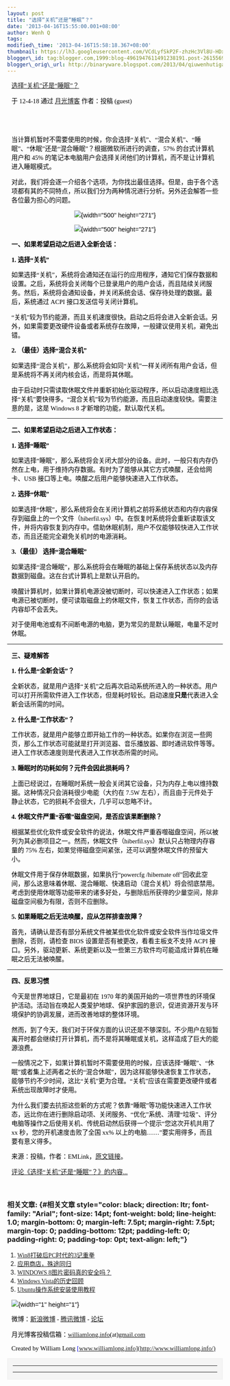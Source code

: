 ```yaml
--- 
layout: post 
title: "选择“关机”还是“睡眠”？" 
date: '2013-04-16T15:55:00.001+08:00' 
author: Wenh Q
tags:
modified\_time: '2013-04-16T15:58:18.367+08:00' 
thumbnail: https://lh3.googleusercontent.com/VCdLyfSkP2F-zhzHc3Vl8U-HDxTq5eCR1imOUzYZLdXhi8Az0O-pqY3CtEGB8pUMhhXIet\_8wdP26mrbQAKWudyeAW6unurQc0x3RbIkqe9yFSYFgJw=s72-c
blogger\_id: tag:blogger.com,1999:blog-4961947611491238191.post-2615569227350869183
blogger\_orig\_url: http://binaryware.blogspot.com/2013/04/qiuwenhutigatbloggercom\_1192.html
---
```


<div
style="color: black; direction: ltr; font-family: &quot;Arial&quot;; font-size: 11pt; margin-bottom: 0; margin-left: 7.5pt; margin-right: 7.5pt; margin-top: 0; padding: 0;">

<span
style="color: #0000ee; font-family: &quot;Verdana&quot;; text-decoration: underline;">[选择“关机”还是“睡眠”？](http://www.williamlong.info/archives/3065.html)</span>

</div>

<div
style="color: black; direction: ltr; font-family: &quot;Arial&quot;; font-size: 11pt; margin-bottom: 0; margin-left: 7.5pt; margin-right: 7.5pt; margin-top: 0; padding-bottom: 8pt; padding-left: 0; padding-right: 0; padding-top: 0;">

<span style="font-family: &quot;Verdana&quot;;">于 12-4-18 通过
</span><span
style="color: #0000ee; font-family: &quot;Verdana&quot;; text-decoration: underline;">[月光博客](http://www.williamlong.info/)</span><span
style="font-family: &quot;Verdana&quot;;"> 作者：投稿 (guest)</span>

</div>

<div
style="color: black; direction: ltr; font-family: &quot;Arial&quot;; font-size: 11pt; height: 11pt; margin-bottom: 0; margin-left: 7.5pt; margin-right: 7.5pt; margin-top: 0; padding: 0;">

<span style="font-family: &quot;Verdana&quot;;"></span>

</div>

<div
style="color: black; direction: ltr; font-family: &quot;Arial&quot;; font-size: 11pt; margin-bottom: 0; margin-left: 7.5pt; margin-right: 7.5pt; margin-top: 0; padding: 0;">

<span
style="font-family: &quot;Verdana&quot;;">当计算机暂时不需要使用的时候，你会选择“关机”、“混合关机”、“睡眠”、“休眠”还是“混合睡眠”？根据微软所进行的调查，57%
的台式计算机用户和 45%
的笔记本电脑用户会选择关闭他们的计算机，而不是让计算机进入睡眠模式。</span>

</div>

<div
style="color: black; direction: ltr; font-family: &quot;Arial&quot;; font-size: 11pt; margin-bottom: 0; margin-left: 7.5pt; margin-right: 7.5pt; margin-top: 0; padding: 0;">

<span
style="font-family: &quot;Verdana&quot;;">对此，我们将会逐一介绍各个选项，为你找出最佳选择。但是，由于各个选项都有其的不同特点，所以我们分为两种情况进行分析。另外还会解答一些各位最为担心的问题。</span>

</div>

<div
style="color: black; direction: ltr; font-family: &quot;Arial&quot;; font-size: 11pt; margin-bottom: 0; margin-left: 7.5pt; margin-right: 7.5pt; margin-top: 0; padding: 0; text-align: center;">

![](https://lh3.googleusercontent.com/VCdLyfSkP2F-zhzHc3Vl8U-HDxTq5eCR1imOUzYZLdXhi8Az0O-pqY3CtEGB8pUMhhXIet_8wdP26mrbQAKWudyeAW6unurQc0x3RbIkqe9yFSYFgJw){width="500"
height="271"}

</div>

<div
style="color: black; direction: ltr; font-family: &quot;Arial&quot;; font-size: 11pt; margin-bottom: 0; margin-left: 7.5pt; margin-right: 7.5pt; margin-top: 0; padding: 0; text-align: center;">

![](https://lh3.googleusercontent.com/r1bJNj9tkCYatT6i9N6Tk1kfV0yMs5veSgFMOzsp29XBGc2frdlSvv11brHxZEFngnTddD2RQayh57mn8GAn9O422FubJ3ICvffPnmose2qraFLrMv4){width="500"
height="271"}

</div>

<div
style="color: black; direction: ltr; font-family: &quot;Arial&quot;; font-size: 11pt; margin-bottom: 0; margin-left: 7.5pt; margin-right: 7.5pt; margin-top: 0; padding: 0;">

<span
style="font-family: &quot;Verdana&quot;; font-weight: bold;">一、如果希望启动之后进入全新会话：</span>

</div>

<div
style="color: black; direction: ltr; font-family: &quot;Arial&quot;; font-size: 11pt; margin-bottom: 0; margin-left: 7.5pt; margin-right: 7.5pt; margin-top: 0; padding: 0;">

<span style="font-family: &quot;Verdana&quot;; font-weight: bold;">1.
选择“关机”</span>

</div>

<div
style="color: black; direction: ltr; font-family: &quot;Arial&quot;; font-size: 11pt; margin-bottom: 0; margin-left: 7.5pt; margin-right: 7.5pt; margin-top: 0; padding: 0;">

<span
style="font-family: &quot;Verdana&quot;;">如果选择“关机”，系统将会通知还在运行的应用程序，通知它们保存数据和设置。之后，系统将会关闭每个已登录用户的用户会话，而且陆续关闭服务。然后，系统将会通知设备，并关闭系统会话、保存待处理的数据。最后，系统通过
ACPI 接口发送信号关闭计算机。</span>

</div>

<div
style="color: black; direction: ltr; font-family: &quot;Arial&quot;; font-size: 11pt; margin-bottom: 0; margin-left: 7.5pt; margin-right: 7.5pt; margin-top: 0; padding: 0;">

<span
style="font-family: &quot;Verdana&quot;;">“关机”较为节约能源，而且关机速度很快。启动之后将会进入全新会话。另外，如果需要更改硬件设备或者系统存在故障，一般建议使用关机，避免出错。</span>

</div>

<div
style="color: black; direction: ltr; font-family: &quot;Arial&quot;; font-size: 11pt; margin-bottom: 0; margin-left: 7.5pt; margin-right: 7.5pt; margin-top: 0; padding: 0;">

<span style="font-family: &quot;Verdana&quot;; font-weight: bold;">2.
（最佳）选择“混合关机”</span>

</div>

<div
style="color: black; direction: ltr; font-family: &quot;Arial&quot;; font-size: 11pt; margin-bottom: 0; margin-left: 7.5pt; margin-right: 7.5pt; margin-top: 0; padding: 0;">

<span
style="font-family: &quot;Verdana&quot;;">如果选择“混合关机”，那么系统将会如同“关机”一样关闭所有用户会话，但是系统将不再关闭内核会话，而是将其休眠。</span>

</div>

<div
style="color: black; direction: ltr; font-family: &quot;Arial&quot;; font-size: 11pt; margin-bottom: 0; margin-left: 7.5pt; margin-right: 7.5pt; margin-top: 0; padding: 0;">

<span
style="font-family: &quot;Verdana&quot;;">由于启动时只需读取休眠文件并重新初始化驱动程序，所以启动速度相比选择“关机”要快得多。“混合关机”较为节约能源，而且启动速度较快。需要注意的是，这是
Windows 8 才新增的功能，默认取代关机。</span>

</div>

------------------------------------------------------------------------

<div
style="color: black; direction: ltr; font-family: &quot;Arial&quot;; font-size: 11pt; margin-bottom: 0; margin-left: 7.5pt; margin-right: 7.5pt; margin-top: 0; padding: 0;">

<span
style="font-family: &quot;Verdana&quot;; font-weight: bold;">二、如果希望启动之后进入工作状态：</span>

</div>

<div
style="color: black; direction: ltr; font-family: &quot;Arial&quot;; font-size: 11pt; margin-bottom: 0; margin-left: 7.5pt; margin-right: 7.5pt; margin-top: 0; padding: 0;">

<span style="font-family: &quot;Verdana&quot;; font-weight: bold;">1.
选择“睡眠”</span>

</div>

<div
style="color: black; direction: ltr; font-family: &quot;Arial&quot;; font-size: 11pt; margin-bottom: 0; margin-left: 7.5pt; margin-right: 7.5pt; margin-top: 0; padding: 0;">

<span
style="font-family: &quot;Verdana&quot;;">如果选择“睡眠”，那么系统将会关闭大部分的设备。此时，一般只有内存仍然在上电，用于维持内存数据。有时为了能够从其它方式唤醒，还会给网卡、USB
接口等上电。唤醒之后用户能够快速进入工作状态。</span>

</div>

<div
style="color: black; direction: ltr; font-family: &quot;Arial&quot;; font-size: 11pt; margin-bottom: 0; margin-left: 7.5pt; margin-right: 7.5pt; margin-top: 0; padding: 0;">

<span style="font-family: &quot;Verdana&quot;; font-weight: bold;">2.
选择“休眠”</span>

</div>

<div
style="color: black; direction: ltr; font-family: &quot;Arial&quot;; font-size: 11pt; margin-bottom: 0; margin-left: 7.5pt; margin-right: 7.5pt; margin-top: 0; padding: 0;">

<span
style="font-family: &quot;Verdana&quot;;">如果选择“休眠”，那么系统将会在关闭计算机之前将系统状态和内存内容保存到磁盘上的一个文件（hiberfil.sys）中。在恢复时系统将会重新读取该文件，并将内容恢复到内存中。借助休眠机制，用户不仅能够较快进入工作状态，而且还能完全避免关机时的电源消耗。</span>

</div>

<div
style="color: black; direction: ltr; font-family: &quot;Arial&quot;; font-size: 11pt; margin-bottom: 0; margin-left: 7.5pt; margin-right: 7.5pt; margin-top: 0; padding: 0;">

<span
style="font-family: &quot;Verdana&quot;; font-weight: bold;">3.（最佳）
选择“混合睡眠”</span>

</div>

<div
style="color: black; direction: ltr; font-family: &quot;Arial&quot;; font-size: 11pt; margin-bottom: 0; margin-left: 7.5pt; margin-right: 7.5pt; margin-top: 0; padding: 0;">

<span
style="font-family: &quot;Verdana&quot;;">如果选择“混合睡眠”，那么系统将会在睡眠的基础上保存系统状态以及内存数据到磁盘。这在台式计算机上是默认开启的。</span>

</div>

<div
style="color: black; direction: ltr; font-family: &quot;Arial&quot;; font-size: 11pt; margin-bottom: 0; margin-left: 7.5pt; margin-right: 7.5pt; margin-top: 0; padding: 0;">

<span
style="font-family: &quot;Verdana&quot;;">唤醒计算机时，如果计算机电源没被切断时，可以快速进入工作状态；如果电源已被切断时，便可读取磁盘上的休眠文件，恢复工作状态，而你的会话内容却不会丢失。</span>

</div>

<div
style="color: black; direction: ltr; font-family: &quot;Arial&quot;; font-size: 11pt; margin-bottom: 0; margin-left: 7.5pt; margin-right: 7.5pt; margin-top: 0; padding: 0;">

<span
style="font-family: &quot;Verdana&quot;;">对于使用电池或有不间断电源的电脑，更为常见的是默认睡眠，电量不足时休眠。</span>

</div>

------------------------------------------------------------------------

<div
style="color: black; direction: ltr; font-family: &quot;Arial&quot;; font-size: 11pt; margin-bottom: 0; margin-left: 7.5pt; margin-right: 7.5pt; margin-top: 0; padding: 0;">

<span
style="font-family: &quot;Verdana&quot;; font-weight: bold;">三、疑难解答</span>

</div>

<div
style="color: black; direction: ltr; font-family: &quot;Arial&quot;; font-size: 11pt; margin-bottom: 0; margin-left: 7.5pt; margin-right: 7.5pt; margin-top: 0; padding: 0;">

<span style="font-family: &quot;Verdana&quot;; font-weight: bold;">1.
什么是“全新会话”？</span>

</div>

<div
style="color: black; direction: ltr; font-family: &quot;Arial&quot;; font-size: 11pt; margin-bottom: 0; margin-left: 7.5pt; margin-right: 7.5pt; margin-top: 0; padding: 0;">

<span
style="font-family: &quot;Verdana&quot;;">全新状态，就是用户选择“关机”之后再次启动系统所进入的一种状态。用户可以打开所需软件进入工作状态，但是耗时较长。启动速度</span><span
style="font-family: &quot;Verdana&quot;; font-weight: bold;">只是</span><span
style="font-family: &quot;Verdana&quot;;">代表进入全新会话所需的时间。</span>

</div>

<div
style="color: black; direction: ltr; font-family: &quot;Arial&quot;; font-size: 11pt; margin-bottom: 0; margin-left: 7.5pt; margin-right: 7.5pt; margin-top: 0; padding: 0;">

<span style="font-family: &quot;Verdana&quot;; font-weight: bold;">2.
什么是“工作状态”？</span>

</div>

<div
style="color: black; direction: ltr; font-family: &quot;Arial&quot;; font-size: 11pt; margin-bottom: 0; margin-left: 7.5pt; margin-right: 7.5pt; margin-top: 0; padding: 0;">

<span
style="font-family: &quot;Verdana&quot;;">工作状态，就是用户能够立即开始工作的一种状态。如果你在浏览一些网页，那么工作状态可能就是打开浏览器、音乐播放器、即时通讯软件等等。进入工作状态速度则是代表进入工作状态所需的时间。</span>

</div>

<div
style="color: black; direction: ltr; font-family: &quot;Arial&quot;; font-size: 11pt; margin-bottom: 0; margin-left: 7.5pt; margin-right: 7.5pt; margin-top: 0; padding: 0;">

<span style="font-family: &quot;Verdana&quot;; font-weight: bold;">3.
睡眠时的功耗如何？元件会因此损耗吗？</span>

</div>

<div
style="color: black; direction: ltr; font-family: &quot;Arial&quot;; font-size: 11pt; margin-bottom: 0; margin-left: 7.5pt; margin-right: 7.5pt; margin-top: 0; padding: 0;">

<span
style="font-family: &quot;Verdana&quot;;">上面已经说过，在睡眠时系统一般会关闭其它设备，只为内存上电以维持数据。这种情况只会消耗很少电能（大约在
7.5W
左右），而且由于元件处于静止状态，它的损耗不会很大，几乎可以忽略不计。</span>

</div>

<div
style="color: black; direction: ltr; font-family: &quot;Arial&quot;; font-size: 11pt; margin-bottom: 0; margin-left: 7.5pt; margin-right: 7.5pt; margin-top: 0; padding: 0;">

<span style="font-family: &quot;Verdana&quot;; font-weight: bold;">4.
休眠文件严重“吞噬”磁盘空间，是否应该果断删除？</span>

</div>

<div
style="color: black; direction: ltr; font-family: &quot;Arial&quot;; font-size: 11pt; margin-bottom: 0; margin-left: 7.5pt; margin-right: 7.5pt; margin-top: 0; padding: 0;">

<span
style="font-family: &quot;Verdana&quot;;">根据某些优化软件或安全软件的说法，休眠文件严重吞噬磁盘空间，所以被列为其必删项目之一。然而，休眠文件（hiberfil.sys）默认只占物理内存容量的
75% 左右，如果觉得磁盘空间紧张，还可以调整休眠文件的预留大小。</span>

</div>

<div
style="color: black; direction: ltr; font-family: &quot;Arial&quot;; font-size: 11pt; margin-bottom: 0; margin-left: 7.5pt; margin-right: 7.5pt; margin-top: 0; padding: 0;">

<span
style="font-family: &quot;Verdana&quot;;">休眠文件用于保存休眠数据，如果执行“powercfg
/hibernate
off”回收此空间，那么这意味着休眠、混合睡眠、快速启动（混合关机）将会彻底禁用。考虑到使用休眠等功能带来的诸多好处，与删除后所获得的少量空间，除非磁盘空间极为有限，否则不应删除。</span>

</div>

<div
style="color: black; direction: ltr; font-family: &quot;Arial&quot;; font-size: 11pt; margin-bottom: 0; margin-left: 7.5pt; margin-right: 7.5pt; margin-top: 0; padding: 0;">

<span style="font-family: &quot;Verdana&quot;; font-weight: bold;">5.
如果睡眠之后无法唤醒，应从怎样排查故障？</span>

</div>

<div
style="color: black; direction: ltr; font-family: &quot;Arial&quot;; font-size: 11pt; margin-bottom: 0; margin-left: 7.5pt; margin-right: 7.5pt; margin-top: 0; padding: 0;">

<span
style="font-family: &quot;Verdana&quot;;">首先，请确认是否有部分系统文件被某些优化软件或安全软件当作垃圾文件删除，否则，请检查
BIOS 设置是否有被更改，看看主板支不支持 ACPI
接口。另外，驱动更新、系统更新以及一些第三方软件均可能造成计算机在睡眠之后无法被唤醒。</span>

</div>

------------------------------------------------------------------------

<div
style="color: black; direction: ltr; font-family: &quot;Arial&quot;; font-size: 11pt; margin-bottom: 0; margin-left: 7.5pt; margin-right: 7.5pt; margin-top: 0; padding: 0;">

<span
style="font-family: &quot;Verdana&quot;; font-weight: bold;">四、反思习惯</span>

</div>

<div
style="color: black; direction: ltr; font-family: &quot;Arial&quot;; font-size: 11pt; margin-bottom: 0; margin-left: 7.5pt; margin-right: 7.5pt; margin-top: 0; padding: 0;">

<span
style="font-family: &quot;Verdana&quot;;">今天是世界地球日，它是最初在
1970
年的美国开始的一项世界性的环境保护活动。活动旨在唤起人类爱护地球、保护家园的意识，促进资源开发与环境保护的协调发展，进而改善地球的整体环境。</span>

</div>

<div
style="color: black; direction: ltr; font-family: &quot;Arial&quot;; font-size: 11pt; margin-bottom: 0; margin-left: 7.5pt; margin-right: 7.5pt; margin-top: 0; padding: 0;">

<span
style="font-family: &quot;Verdana&quot;;">然而，到了今天，我们对于环保方面的认识还是不够深刻。不少用户在短暂离开时都会继续打开计算机，而不是将其睡眠或关机，这样造成了巨大的能源浪费。</span>

</div>

<div
style="color: black; direction: ltr; font-family: &quot;Arial&quot;; font-size: 11pt; margin-bottom: 0; margin-left: 7.5pt; margin-right: 7.5pt; margin-top: 0; padding: 0;">

<span
style="font-family: &quot;Verdana&quot;;">一般情况之下，如果计算机暂时不需要使用的时候，应该选择“睡眠”、“休眠”或者集上述两者之长的“混合休眠”，因为这样能够快速恢复工作状态，能够节约不少时间，这比“关机”更为合理。“关机”应该在需要更改硬件或者系统出现故障时才使用。</span>

</div>

<div
style="color: black; direction: ltr; font-family: &quot;Arial&quot;; font-size: 11pt; margin-bottom: 0; margin-left: 7.5pt; margin-right: 7.5pt; margin-top: 0; padding: 0;">

<span
style="font-family: &quot;Verdana&quot;;">为什么我们要去抗拒这些新的方式呢？依靠“睡眠”等功能快速进入工作状态，远比你在进行删除启动项、关闭服务、“优化”系统、清理“垃圾”、评分电脑等操作之后使用关机、传统启动然后获得一个提示“您这次开机共用了
xx 秒，您的开机速度击败了全国 xx%
以上的电脑……”要实用得多，而且要有意义得多。</span>

</div>

<div
style="color: black; direction: ltr; font-family: &quot;Arial&quot;; font-size: 11pt; margin-bottom: 0; margin-left: 7.5pt; margin-right: 7.5pt; margin-top: 0; padding: 0;">

<span
style="font-family: &quot;Verdana&quot;;">来源：投稿，作者：EMLink，</span><span
style="color: #0000ee; font-family: &quot;Verdana&quot;; text-decoration: underline;">[原文链接](http://www.libeapp.com/?p=974)</span><span
style="font-family: &quot;Verdana&quot;;">。</span>

</div>

<div
style="color: black; direction: ltr; font-family: &quot;Arial&quot;; font-size: 11pt; margin-bottom: 0; margin-left: 7.5pt; margin-right: 7.5pt; margin-top: 0; padding-bottom: 12pt; padding-left: 0; padding-right: 0; padding-top: 0;">

<span
style="color: #0000ee; font-family: &quot;Verdana&quot;; text-decoration: underline;">[评论《选择“关机”还是“睡眠”？》的内容...](http://www.williamlong.info/archives/3065.html)</span>

</div>

### <span style="font-family: &quot;Verdana&quot;;">相关文章:</span> {#相关文章 style="color: black; direction: ltr; font-family: "Arial"; font-size: 14pt; font-weight: bold; line-height: 1.0; margin-bottom: 0; margin-left: 7.5pt; margin-right: 7.5pt; margin-top: 0; padding-bottom: 12pt; padding-left: 0; padding-right: 0; padding-top: 0pt; text-align: left;"}

1.  <span
    style="color: #0000ee; font-family: &quot;Verdana&quot;; text-decoration: underline;">[Win8打破后PC时代的3记重拳](http://www.williamlong.info/archives/3044.html)</span>
2.  <span
    style="color: #0000ee; font-family: &quot;Verdana&quot;; text-decoration: underline;">[应用商店，殊途同归](http://www.williamlong.info/archives/3009.html)</span>
3.  <span
    style="color: #0000ee; font-family: &quot;Verdana&quot;; text-decoration: underline;">[WINDOWS
    8图片密码真的安全吗？](http://www.williamlong.info/archives/2994.html)</span>
4.  <span
    style="color: #0000ee; font-family: &quot;Verdana&quot;; text-decoration: underline;">[Windows
    Vista的历史回顾](http://www.williamlong.info/archives/2980.html)</span>
5.  <span
    style="color: #0000ee; font-family: &quot;Verdana&quot;; text-decoration: underline;">[Ubuntu操作系统安装使用教程](http://www.williamlong.info/archives/1905.html)</span>

<div
style="color: black; direction: ltr; font-family: &quot;Arial&quot;; font-size: 11pt; margin-bottom: 0; margin-left: 7.5pt; margin-right: 7.5pt; margin-top: 0; padding: 0;">

![](https://lh3.googleusercontent.com/DNME5zB-VsSvO13rEz7BhjavbulXk-Kmh_Y39IWMHqQWqJJMZGQvat5H4AJLsbWJBUpgZPGetk13KU79dIa5upo8zijMexuBoC_icxh24yAZwgMApz4){width="1"
height="1"}

</div>

<div
style="color: black; direction: ltr; font-family: &quot;Arial&quot;; font-size: 11pt; margin-bottom: 0; margin-left: 7.5pt; margin-right: 7.5pt; margin-top: 0; padding: 0;">

<span style="font-family: &quot;Verdana&quot;;">微博：</span><span
style="color: #0000ee; font-family: &quot;Verdana&quot;; text-decoration: underline;">[新浪微博](http://weibo.com/williamlong)</span><span
style="font-family: &quot;Verdana&quot;;"> - </span><span
style="color: #0000ee; font-family: &quot;Verdana&quot;; text-decoration: underline;">[腾讯微博](http://t.qq.com/williamlong)</span><span
style="font-family: &quot;Verdana&quot;;"> - </span><span
style="color: #0000ee; font-family: &quot;Verdana&quot;; text-decoration: underline;">[论坛](http://www.moon-bbs.com/)</span>

</div>

<div
style="color: black; direction: ltr; font-family: &quot;Arial&quot;; font-size: 11pt; margin-bottom: 0; margin-left: 7.5pt; margin-right: 7.5pt; margin-top: 0; padding: 0;">

<span
style="font-family: &quot;Verdana&quot;;">月光博客投稿信箱：</span><span
style="color: #0000ee; font-family: &quot;Verdana&quot;; text-decoration: underline;">[williamlong.info](http://williamlong.info/)</span><span
style="font-family: &quot;Verdana&quot;;">(at)</span><span
style="color: #0000ee; font-family: &quot;Verdana&quot;; text-decoration: underline;">[gmail.com](http://gmail.com/)</span>

</div>

<div
style="color: black; direction: ltr; font-family: &quot;Arial&quot;; font-size: 11pt; margin-bottom: 0; margin-left: 7.5pt; margin-right: 7.5pt; margin-top: 0; padding: 0;">

<span style="font-family: &quot;Verdana&quot;;">Created by William Long
</span><span
style="color: #0000ee; font-family: &quot;Verdana&quot;; text-decoration: underline;">[www.williamlong.info](http://www.williamlong.info/)</span>

</div>

<div
style="border: 1px solid #f0f0f0; color: black; font-family: Arial, sans-serif; max-width: 650px;">

<div style="background-color: whitesmoke; padding: 2px 12px;">

  --- ---
  
   

      
  --- ---

</div>

</div>
